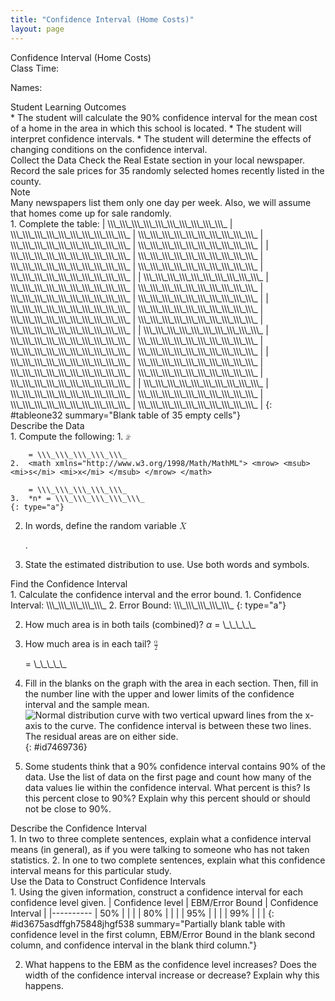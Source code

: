 ```yaml
---
title: "Confidence Interval (Home Costs)"
layout: page
---
```



<div data-type="note" data-has-label="true" class="statistics lab" data-label="" markdown="1">
<div data-type="title">
Confidence Interval (Home Costs)
</div>
Class Time:

Names:

<div data-type="list" id="element-712" markdown="1">
<div data-type="title">
Student Learning Outcomes
</div>
* The student will calculate the 90% confidence interval for the mean cost of a home in the area in which this school is located.
* The student will interpret confidence intervals.
* The student will determine the effects of changing conditions on the confidence interval.

</div>
<span data-type="title">Collect the Data</span> Check the Real Estate section in your local newspaper. Record the sale prices for 35 randomly selected homes recently listed in the county.

<div data-type="note" data-has-label="true" data-label="" markdown="1">
<div data-type="title">
Note
</div>
Many newspapers list them only one day per week. Also, we will assume that homes come up for sale randomly.

</div>
1.  Complete the table:
    | \\\_\\\_\\\_\\\_\\\_\\\_\\\_\\\_\\\_\\\_ | \\\_\\\_\\\_\\\_\\\_\\\_\\\_\\\_\\\_\\\_ | \\\_\\\_\\\_\\\_\\\_\\\_\\\_\\\_\\\_\\\_ | \\\_\\\_\\\_\\\_\\\_\\\_\\\_\\\_\\\_\\\_ | \\\_\\\_\\\_\\\_\\\_\\\_\\\_\\\_\\\_\\\_ |
    | \\\_\\\_\\\_\\\_\\\_\\\_\\\_\\\_\\\_\\\_ | \\\_\\\_\\\_\\\_\\\_\\\_\\\_\\\_\\\_\\\_ | \\\_\\\_\\\_\\\_\\\_\\\_\\\_\\\_\\\_\\\_ | \\\_\\\_\\\_\\\_\\\_\\\_\\\_\\\_\\\_\\\_ | \\\_\\\_\\\_\\\_\\\_\\\_\\\_\\\_\\\_\\\_ |
    | \\\_\\\_\\\_\\\_\\\_\\\_\\\_\\\_\\\_\\\_ | \\\_\\\_\\\_\\\_\\\_\\\_\\\_\\\_\\\_\\\_ | \\\_\\\_\\\_\\\_\\\_\\\_\\\_\\\_\\\_\\\_ | \\\_\\\_\\\_\\\_\\\_\\\_\\\_\\\_\\\_\\\_ | \\\_\\\_\\\_\\\_\\\_\\\_\\\_\\\_\\\_\\\_ |
    | \\\_\\\_\\\_\\\_\\\_\\\_\\\_\\\_\\\_\\\_ | \\\_\\\_\\\_\\\_\\\_\\\_\\\_\\\_\\\_\\\_ | \\\_\\\_\\\_\\\_\\\_\\\_\\\_\\\_\\\_\\\_ | \\\_\\\_\\\_\\\_\\\_\\\_\\\_\\\_\\\_\\\_ | \\\_\\\_\\\_\\\_\\\_\\\_\\\_\\\_\\\_\\\_ |
    | \\\_\\\_\\\_\\\_\\\_\\\_\\\_\\\_\\\_\\\_ | \\\_\\\_\\\_\\\_\\\_\\\_\\\_\\\_\\\_\\\_ | \\\_\\\_\\\_\\\_\\\_\\\_\\\_\\\_\\\_\\\_ | \\\_\\\_\\\_\\\_\\\_\\\_\\\_\\\_\\\_\\\_ | \\\_\\\_\\\_\\\_\\\_\\\_\\\_\\\_\\\_\\\_ |
    | \\\_\\\_\\\_\\\_\\\_\\\_\\\_\\\_\\\_\\\_ | \\\_\\\_\\\_\\\_\\\_\\\_\\\_\\\_\\\_\\\_ | \\\_\\\_\\\_\\\_\\\_\\\_\\\_\\\_\\\_\\\_ | \\\_\\\_\\\_\\\_\\\_\\\_\\\_\\\_\\\_\\\_ | \\\_\\\_\\\_\\\_\\\_\\\_\\\_\\\_\\\_\\\_ |
    | \\\_\\\_\\\_\\\_\\\_\\\_\\\_\\\_\\\_\\\_ | \\\_\\\_\\\_\\\_\\\_\\\_\\\_\\\_\\\_\\\_ | \\\_\\\_\\\_\\\_\\\_\\\_\\\_\\\_\\\_\\\_ | \\\_\\\_\\\_\\\_\\\_\\\_\\\_\\\_\\\_\\\_ | \\\_\\\_\\\_\\\_\\\_\\\_\\\_\\\_\\\_\\\_ |
    {: #tableone32 summary="Blank table of 35 empty cells"}

<div data-type="list" id="list-98326954" markdown="1">
<div data-type="title">
Describe the Data
</div>
1.  Compute the following:
    1.  <math xmlns="http://www.w3.org/1998/Math/MathML"> <mover accent="true"> <mi>x</mi> <mo>¯</mo> </mover> </math>
        
        = \\\_\\\_\\\_\\\_\\\_
    2.  <math xmlns="http://www.w3.org/1998/Math/MathML"> <mrow> <msub> <mi>s</mi> <mi>x</mi> </msub> </mrow> </math>
        
        = \\\_\\\_\\\_\\\_\\\_
    3.  *n* = \\\_\\\_\\\_\\\_\\\_
    {: type="a"}

2.  In words, define the random variable
    <math xmlns="http://www.w3.org/1998/Math/MathML"> <mover accent="true"> <mi>X</mi> <mo>¯</mo> </mover> </math>
    
    .
3.  State the estimated distribution to use. Use both words and symbols.

</div>
<div data-type="list" id="list-97258644" markdown="1">
<div data-type="title">
Find the Confidence Interval
</div>
1.  Calculate the confidence interval and the error bound.
    1.  Confidence Interval: \\\_\\\_\\\_\\\_\\\_
    2.  Error Bound: \\\_\\\_\\\_\\\_\\\_
    {: type="a"}

2.  How much area is in both tails (combined)? *α* = \\\_\\\_\\\_\\\_\\\_
3.  How much area is in each tail?
    <math xmlns="http://www.w3.org/1998/Math/MathML"> <mrow> <mfrac> <mi>α</mi> <mn>2</mn> </mfrac> </mrow> </math>
    
    = \\\_\\\_\\\_\\\_\\\_
4.  Fill in the blanks on the graph with the area in each section. Then, fill in the number line with the upper and lower limits of the confidence interval and the sample mean. ![Normal distribution curve with two vertical upward lines from the x-axis to the curve. The confidence interval is between these two lines. The residual areas are on either side.](../resources/fig-ch08_07_01.png){: #id7469736}


5.  Some students think that a 90% confidence interval contains 90% of the data. Use the list of data on the first page and count how many of the data values lie within the confidence interval. What percent is this? Is this percent close to 90%? Explain why this percent should or should not be close to 90%.

</div>
<div data-type="list" id="list-23875744" markdown="1">
<div data-type="title">
Describe the Confidence Interval
</div>
1.  In two to three complete sentences, explain what a confidence interval means (in general), as if you were talking to someone who has not taken statistics.
2.  In one to two complete sentences, explain what this confidence interval means for this particular study.

</div>
<div data-type="list" id="list-89758644" markdown="1">
<div data-type="title">
Use the Data to Construct Confidence Intervals
</div>
1.  Using the given information, construct a confidence interval for each confidence level given.
    | Confidence level | EBM/Error Bound | Confidence Interval |
    |----------
    | 50% |  |  |
    | 80% |  |  |
    | 95% |  |  |
    | 99% |  |  |
    {: #id3675asdffgh75848jhgf538 summary="Partially blank table with confidence level in the first column, EBM/Error Bound in the blank second column, and confidence interval in the blank third column."}

2.  What happens to the EBM as the confidence level increases? Does the width of the confidence interval increase or decrease? Explain why this happens.

</div>
</div>

